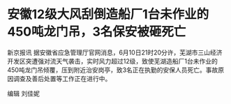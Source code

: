 

# 安徽12级大风刮倒造船厂1台未作业的450吨龙门吊，3名保安被砸死亡

新京报讯
据安徽省应急管理厅官网消息，6月10日21时20分许，芜湖市三山经济开发区突遭强对流天气袭击，实时风力超过12级，致使芜湖造船厂1台未作业的450吨龙门吊倾覆，压到附近治安岗亭，致3名正在执勤的安保人员死亡。事故原因调查及善后处置等工作正在进行中。

编辑 刘佳妮

